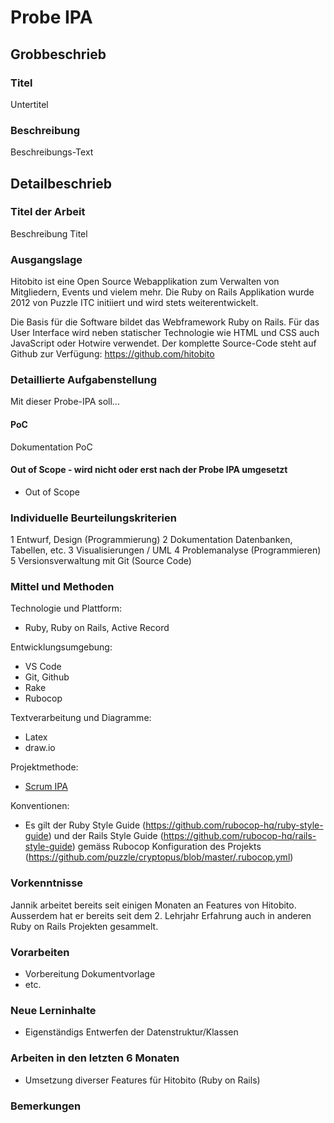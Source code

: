 # Probe IPA

## Grobbeschrieb

### Titel

Untertitel

### Beschreibung

Beschreibungs-Text

## Detailbeschrieb

### Titel der Arbeit

Beschreibung Titel

### Ausgangslage

Hitobito ist eine Open Source Webapplikation zum Verwalten von Mitgliedern, Events und vielem mehr. Die Ruby on Rails Applikation wurde 2012 von Puzzle ITC initiiert und wird stets weiterentwickelt. 

Die Basis für die Software bildet das Webframework Ruby on Rails. Für das User Interface wird neben statischer Technologie wie HTML und CSS auch JavaScript oder Hotwire verwendet. Der komplette Source-Code steht auf Github zur Verfügung: https://github.com/hitobito

### Detaillierte Aufgabenstellung

Mit dieser Probe-IPA soll...

#### PoC

Dokumentation PoC

#### Out of Scope - wird nicht oder erst nach der Probe IPA umgesetzt

* Out of Scope

### Individuelle Beurteilungskriterien

1 Entwurf, Design (Programmierung)
2 Dokumentation Datenbanken, Tabellen, etc.
3 Visualisierungen / UML
4 Problemanalyse (Programmieren)
5 Versionsverwaltung mit Git (Source Code) 

### Mittel und Methoden

Technologie und Plattform:

* Ruby, Ruby on Rails, Active Record

Entwicklungsumgebung:

* VS Code
* Git, Github
* Rake
* Rubocop

Textverarbeitung und Diagramme:

* Latex
* draw.io

Projektmethode:

* [Scrum IPA](https://github.com/puzzle-bbt/docs/blob/master/ipa/scrum-ipa.md)

Konventionen:

* Es gilt der Ruby Style Guide (https://github.com/rubocop-hq/ruby-style-guide) und der Rails Style Guide (https://github.com/rubocop-hq/rails-style-guide) gemäss Rubocop Konfiguration des Projekts (https://github.com/puzzle/cryptopus/blob/master/.rubocop.yml)

### Vorkenntnisse

Jannik arbeitet bereits seit einigen Monaten an Features von Hitobito. Ausserdem hat er bereits seit dem 2. Lehrjahr Erfahrung auch in anderen Ruby on Rails Projekten gesammelt. 

### Vorarbeiten

* Vorbereitung Dokumentvorlage
* etc.

### Neue Lerninhalte

* Eigenständigs Entwerfen der Datenstruktur/Klassen

### Arbeiten in den letzten 6 Monaten

* Umsetzung diverser Features für Hitobito (Ruby on Rails)

### Bemerkungen
